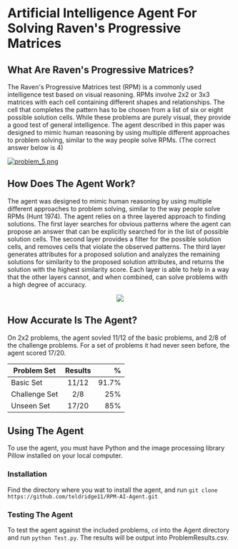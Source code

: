 # Artificial Intelligence Agent For Solving Raven's Progressive Matrices

## What Are Raven's Progressive Matrices?
The Raven's Progressive Matrices test (RPM) is a commonly used intelligence test based on visual reasoning. RPMs involve 2x2 or 3x3 matrices with each cell containing different shapes and relationships.  The cell that completes the pattern has to be chosen from a list of six or eight possible solution cells.  While these problems are purely visual, they provide a good test of general intelligence.  The agent described in this paper was designed to mimic human reasoning by using multiple different approaches to problem solving, similar to the way people solve RPMs. (The correct answer below is 4)

[![problem_5.png](https://s26.postimg.org/gyjz3zud5/problem_5.png)](https://postimg.org/image/ho2rgcuwl/)

## How Does The Agent Work?
The agent was designed to mimic human reasoning by using multiple different approaches to problem solving, similar to the way people solve RPMs (Hunt 1974).  The agent relies on a three layered approach to finding solutions.  The first layer searches for obvious patterns where the agent can propose an answer that can be explicitly searched for in the list of possible solution cells.  The second layer provides a filter for the possible solution cells, and removes cells that violate the observed patterns.  The third layer generates attributes for a proposed solution and analyzes the remaining solutions for similarity to the proposed solution attributes, and returns the solution with the highest similarity score.  Each layer is able to help in a way that the other layers cannot, and when combined, can solve problems with a high degree of accuracy.

<p align="center">
    <img src="https://s26.postimg.org/xnlezwqyh/layers.png">
</p>

## How Accurate Is The Agent?
On 2x2 problems, the agent sovled 11/12 of the basic problems, and 2/8 of the challenge problems.  For a set of problems it had never seen before, the agent scored 17/20.

| Problem Set   | Results       | %     |
| ------------- |:-------------:| -----:|
| Basic Set     |      11/12    | 91.7% |
| Challenge Set |       2/8     |  25%  |
| Unseen Set    |      17/20    |  85%  |

## Using The Agent

To use the agent, you must have Python and the image processing library Pillow installed on your local computer.

### Installation
Find the directory where you wat to install the agent, and run `git clone https://github.com/teldridge11/RPM-AI-Agent.git`

### Testing The Agent
To test the agent against the included problems, `cd` into the Agent directory and run `python Test.py`.  The results will be output into ProblemResults.csv.
